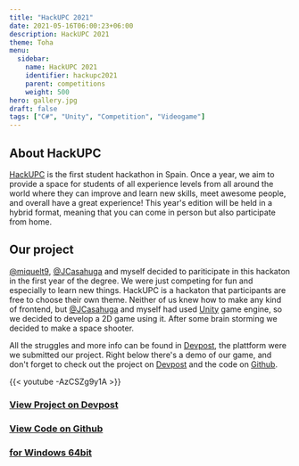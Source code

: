 ```yaml
---
title: "HackUPC 2021"
date: 2021-05-16T06:00:23+06:00
description: HackUPC 2021
theme: Toha
menu:
  sidebar:
    name: HackUPC 2021
    identifier: hackupc2021
    parent: competitions
    weight: 500
hero: gallery.jpg
draft: false
tags: ["C#", "Unity", "Competition", "Videogame"]
---
```


## About HackUPC
[HackUPC](https://hackupc.com/) is the first student hackathon in Spain. Once a year, we aim to provide a space for students of all experience levels from all around the world where they can improve and learn new skills, meet awesome people, and overall have a great experience! This year's edition will be held in a hybrid format, meaning that you can come in person but also participate from home.

## Our project
[@miquelt9](https://github.com/miquelt9), [@JCasahuga](https://github.com/JCasahuga) and myself decided to pariticipate in this hackaton in the first year of the degree. We were just competing for fun and especially to learn new things. HackUPC is a hackaton that participants are free to choose their own theme. Neither of us knew how to make any kind of frontend, but [@JCasahuga](https://github.com/JCasahuga) and myself had used [<i class="fa-brands fa-unity"></i>Unity](https://unity.com/) game engine, so we decided to develop a 2D game using it. After some brain storming we decided to make a space shooter.

All the struggles and more info can be found in [Devpost](https://devpost.com/software/spaceshooter-5hi4of), the plattform were we submitted our project. Right below there's a demo of our game, and don't forget to check out the project on [Devpost](https://devpost.com/software/spaceshooter-5hi4of) and the code on [<i class="fab fa-github"></i>Github](https://github.com/BernatBC/Coding-Competitions/tree/main/HackUPC2021).

{{< youtube -AzCSZg9y1A >}}

### [View Project on Devpost](https://devpost.com/software/spaceshooter-5hi4of)

### [View Code on <i class="fab fa-github"></i>Github](https://github.com/BernatBC/Coding-Competitions/tree/main/HackUPC2021)

### [<i class="fa-solid fa-cloud-arrow-down"></i> for Windows 64bit](https://github.com/BernatBC/Coding-Competitions/raw/main/HackUPC2021/Build.rar)